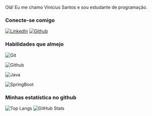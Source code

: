 Olá! Eu me chamo Vinícius Santos e sou estudante de programação. 

### Conecte-se comigo

[![LinkedIn](https://img.shields.io/badge/LinkedIn-cfcfcf?style=for-the-badge&logo=linkedin&logoColor=0E76A8)](https://www.linkedin.com/in/vinisantosn/)
[![Github](https://img.shields.io/badge/Github-cfcfcf?style=for-the-badge&logo=github&logoColor=252525)](https://github.com/vinisantosn)


### Habilidades que almejo
![Git](https://img.shields.io/badge/Git-cfcfcf?style=for-the-badge&logo=git&logoColor=e64529)

![Github](https://img.shields.io/badge/Github-cfcfcf?style=for-the-badge&logo=github&logoColor=252525)

![Java](https://img.shields.io/badge/Java-cfcfcf?style=for-the-badge&logo=openjdk&logoColor=black)

![SpringBoot](https://img.shields.io/badge/SpringBoot-cfcfcf?style=for-the-badge&logo=SpringBoot&logoColor=#5dbf4d)


### Minhas estatística no github
![Top Langs](https://github-readme-stats-git-masterrstaa-rickstaa.vercel.app/api/top-langs/?username=vinisantosn&bg_color=cfcfcf&border_color=252525&title_color=252525&text_color=252525)
![GitHub Stats](https://github-readme-stats.vercel.app/api?username=vinisantosn&theme=transparent&bg_color=cfcfcf&border_color=252525&show_icons=true&icon_color=252525&title_color=252525&text_color=252525)
